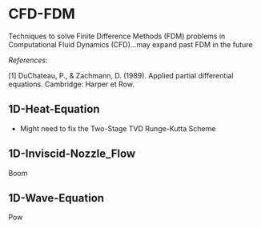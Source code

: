 # CFD-FDM

Techniques to solve Finite Difference Methods (FDM) problems in Computational Fluid Dynamics (CFD)...may expand past FDM in the future

*_References_*:

[1] DuChateau, P., & Zachmann, D. (1989). Applied partial differential equations. Cambridge: Harper et Row.

## 1D-Heat-Equation

* Might need to fix the Two-Stage TVD Runge-Kutta Scheme

## 1D-Inviscid-Nozzle_Flow

Boom

## 1D-Wave-Equation

Pow
